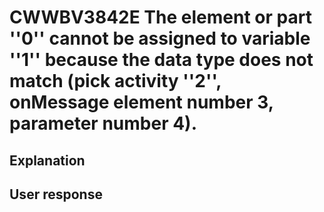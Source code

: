 # CWWBV3842E The element or part ''0'' cannot be assigned to variable ''1'' because the data type does not match (pick activity ''2'', onMessage element number 3, parameter number 4).

## Explanation

## User response